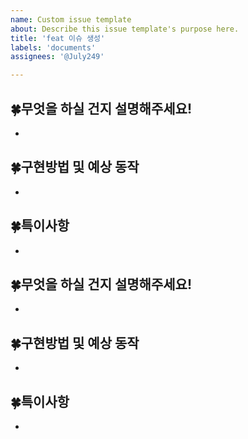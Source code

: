 ```yaml
---
name: Custom issue template
about: Describe this issue template's purpose here.
title: 'feat 이슈 생성'
labels: 'documents'
assignees: '@July249'

---
```


## 🍀무엇을 하실 건지 설명해주세요!
- 



## 🍀구현방법 및 예상 동작
-


## 🍀특이사항
-

## 🍀무엇을 하실 건지 설명해주세요!
- 



## 🍀구현방법 및 예상 동작
-


## 🍀특이사항
-


